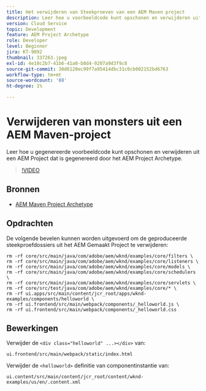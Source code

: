 ```yaml
---
title: Het verwijderen van Steekproeven van een AEM Maven project
description: Leer hoe u voorbeeldcode kunt opschonen en verwijderen uit een AEM Project dat is gegenereerd door het AEM Project Archetype.
version: Cloud Service
topic: Development
feature: AEM Project Archetype
role: Developer
level: Beginner
jira: KT-9092
thumbnail: 337263.jpeg
exl-id: 4e10c2b7-41b6-41a0-b8d4-9207a9d3f9c8
source-git-commit: 30d6120ec99f7a95414dbc31c0cb002152bd6763
workflow-type: tm+mt
source-wordcount: '88'
ht-degree: 1%

---
```


# Verwijderen van monsters uit een AEM Maven-project

Leer hoe u gegenereerde voorbeeldcode kunt opschonen en verwijderen uit een AEM Project dat is gegenereerd door het AEM Project Archetype.

>[!VIDEO](https://video.tv.adobe.com/v/337263?quality=12&learn=on)


## Bronnen

+ [AEM Maven Project Archetype](https://github.com/adobe/aem-project-archetype)

## Opdrachten

De volgende bevelen kunnen worden uitgevoerd om de geproduceerde steekproefdossiers uit het AEM Gemaakt Project te verwijderen:

```
rm -rf core/src/main/java/com/adobe/aem/wknd/examples/core/filters \
rm -rf core/src/main/java/com/adobe/aem/wknd/examples/core/listeners \
rm -rf core/src/main/java/com/adobe/aem/wknd/examples/core/models \
rm -rf core/src/main/java/com/adobe/aem/wknd/examples/core/schedulers \
rm -rf core/src/main/java/com/adobe/aem/wknd/examples/core/servlets \
rm -rf core/src/test/java/com/adobe/aem/wknd/examples/core/* \
rm -rf ui.apps/src/main/content/jcr_root/apps/wknd-examples/components/helloworld \
rm -rf ui.frontend/src/main/webpack/components/_helloworld.js \
rm -rf ui.frontend/src/main/webpack/components/_helloworld.css
```

## Bewerkingen

Verwijder de `<div class="helloworld" ...></div>` van:

```
ui.frontend/src/main/webpack/static/index.html
```

Verwijder de `<helloworld>` definitie van componentinstantie van:

```
ui.content/src/main/content/jcr_root/content/wknd-examples/us/en/.content.xml
```
